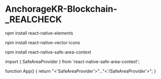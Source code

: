 # AnchorageKR-Blockchain-_REALCHECK


npm install react-native-elements

npm install react-native-vector-icons

npm install react-native-safe-area-context


import { SafeAreaProvider } from 'react-native-safe-area-context';


function App() {
  return "<'SafeAreaProvider'>"..."<'/SafeAreaProvider'>";
}
